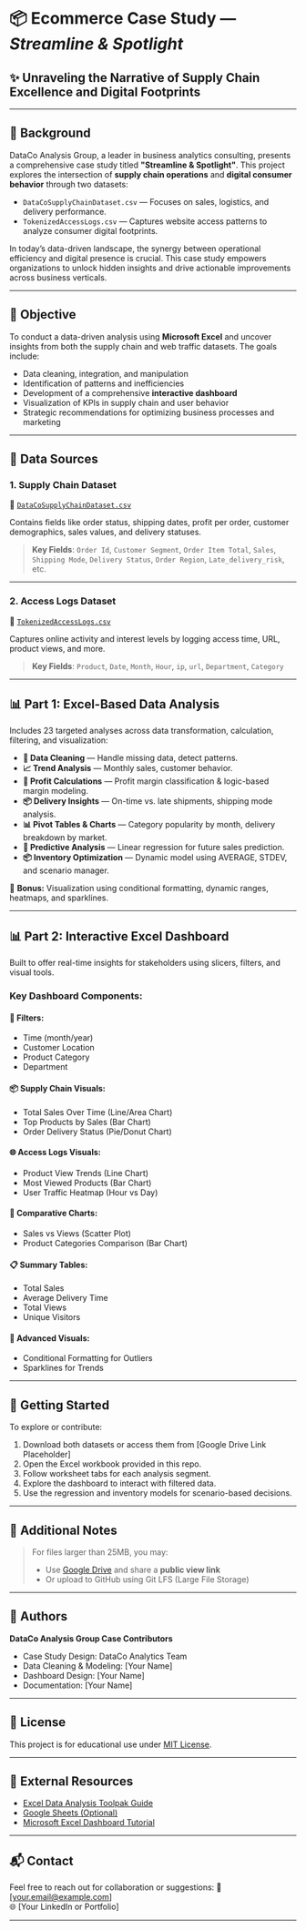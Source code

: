 # 📦 Ecommerce Case Study — *Streamline & Spotlight*

## ✨ Unraveling the Narrative of Supply Chain Excellence and Digital Footprints

---

## 🧠 Background

DataCo Analysis Group, a leader in business analytics consulting, presents a comprehensive case study titled **"Streamline & Spotlight"**. This project explores the intersection of **supply chain operations** and **digital consumer behavior** through two datasets:

- `DataCoSupplyChainDataset.csv` — Focuses on sales, logistics, and delivery performance.
- `TokenizedAccessLogs.csv` — Captures website access patterns to analyze consumer digital footprints.

In today’s data-driven landscape, the synergy between operational efficiency and digital presence is crucial. This case study empowers organizations to unlock hidden insights and drive actionable improvements across business verticals.

---

## 🎯 Objective

To conduct a data-driven analysis using **Microsoft Excel** and uncover insights from both the supply chain and web traffic datasets. The goals include:

- Data cleaning, integration, and manipulation
- Identification of patterns and inefficiencies
- Development of a comprehensive **interactive dashboard**
- Visualization of KPIs in supply chain and user behavior
- Strategic recommendations for optimizing business processes and marketing

---

## 📁 Data Sources

### 1. **Supply Chain Dataset**
📄 [`DataCoSupplyChainDataset.csv`](https://prod-files-secure.s3.us-west-2.amazonaws.com/d1e1bc70-9ede-4c69-84fd-42c5605803a0/4480950a-3a80-4276-9b10-2c483ae641c1/DataCoSupplyChainDataset.csv)

Contains fields like order status, shipping dates, profit per order, customer demographics, sales values, and delivery statuses.

> **Key Fields**: `Order Id`, `Customer Segment`, `Order Item Total`, `Sales`, `Shipping Mode`, `Delivery Status`, `Order Region`, `Late_delivery_risk`, etc.

---

### 2. **Access Logs Dataset**
📄 [`TokenizedAccessLogs.csv`](https://prod-files-secure.s3.us-west-2.amazonaws.com/d1e1bc70-9ede-4c69-84fd-42c5605803a0/6ad8d24d-415f-4d13-8632-25f466a0fbe7/TokenizedAccessLogs.csv)

Captures online activity and interest levels by logging access time, URL, product views, and more.

> **Key Fields**: `Product`, `Date`, `Month`, `Hour`, `ip`, `url`, `Department`, `Category`

---

## 📊 Part 1: Excel-Based Data Analysis

Includes 23 targeted analyses across data transformation, calculation, filtering, and visualization:

- **🧼 Data Cleaning** — Handle missing data, detect patterns.
- **📈 Trend Analysis** — Monthly sales, customer behavior.
- **🧮 Profit Calculations** — Profit margin classification & logic-based margin modeling.
- **📦 Delivery Insights** — On-time vs. late shipments, shipping mode analysis.
- **📊 Pivot Tables & Charts** — Category popularity by month, delivery breakdown by market.
- **🧠 Predictive Analysis** — Linear regression for future sales prediction.
- **📦 Inventory Optimization** — Dynamic model using AVERAGE, STDEV, and scenario manager.

📌 **Bonus:** Visualization using conditional formatting, dynamic ranges, heatmaps, and sparklines.

---

## 📊 Part 2: Interactive Excel Dashboard

Built to offer real-time insights for stakeholders using slicers, filters, and visual tools.

### Key Dashboard Components:

#### 🔧 Filters:
- Time (month/year)
- Customer Location
- Product Category
- Department

#### 📦 Supply Chain Visuals:
- Total Sales Over Time (Line/Area Chart)
- Top Products by Sales (Bar Chart)
- Order Delivery Status (Pie/Donut Chart)

#### 🌐 Access Logs Visuals:
- Product View Trends (Line Chart)
- Most Viewed Products (Bar Chart)
- User Traffic Heatmap (Hour vs Day)

#### 🔁 Comparative Charts:
- Sales vs Views (Scatter Plot)
- Product Categories Comparison (Bar Chart)

#### 📋 Summary Tables:
- Total Sales
- Average Delivery Time
- Total Views
- Unique Visitors

#### 🧩 Advanced Visuals:
- Conditional Formatting for Outliers
- Sparklines for Trends

---

## 🚀 Getting Started

To explore or contribute:

1. Download both datasets or access them from [Google Drive Link Placeholder]
2. Open the Excel workbook provided in this repo.
3. Follow worksheet tabs for each analysis segment.
4. Explore the dashboard to interact with filtered data.
5. Use the regression and inventory models for scenario-based decisions.

---

## 📎 Additional Notes

> For files larger than 25MB, you may:
> - Use [Google Drive](https://drive.google.com/) and share a **public view link**
> - Or upload to GitHub using Git LFS (Large File Storage)

---

## 👥 Authors

**DataCo Analysis Group Case Contributors**
- Case Study Design: DataCo Analytics Team
- Data Cleaning & Modeling: [Your Name]
- Dashboard Design: [Your Name]
- Documentation: [Your Name]

---

## 📜 License

This project is for educational use under [MIT License](LICENSE).

---

## 🔗 External Resources

- [Excel Data Analysis Toolpak Guide](https://support.microsoft.com/en-us/office/load-the-analysis-toolpak-in-excel-6a63e598-cd6d-42e3-9317-6b40ba1a66b4)
- [Google Sheets (Optional)](https://www.google.com/sheets/about/)
- [Microsoft Excel Dashboard Tutorial](https://support.microsoft.com/en-us/excel)

---

## 📬 Contact

Feel free to reach out for collaboration or suggestions:
📧 [your.email@example.com]  
🌐 [Your LinkedIn or Portfolio]

---

